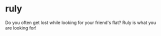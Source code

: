 ruly
====

Do you often get lost while looking for your friend's flat? Ruly is what you are looking for!
